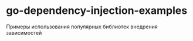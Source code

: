 # go-dependency-injection-examples
Примеры использования популярных библиотек внедрения зависимостей
